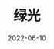 ---
title: "绿光"
date: "2022-06-10"
price: "60.00"
theaters: ["中国电影资料馆艺术影院"]
remark: ['学术放映', '1986']
---